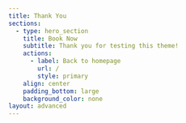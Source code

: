 ```yaml
---
title: Thank You
sections:
  - type: hero_section
    title: Book Now
    subtitle: Thank you for testing this theme!
    actions:
      - label: Back to homepage
        url: /
        style: primary
    align: center
    padding_bottom: large
    background_color: none
layout: advanced
---
```

